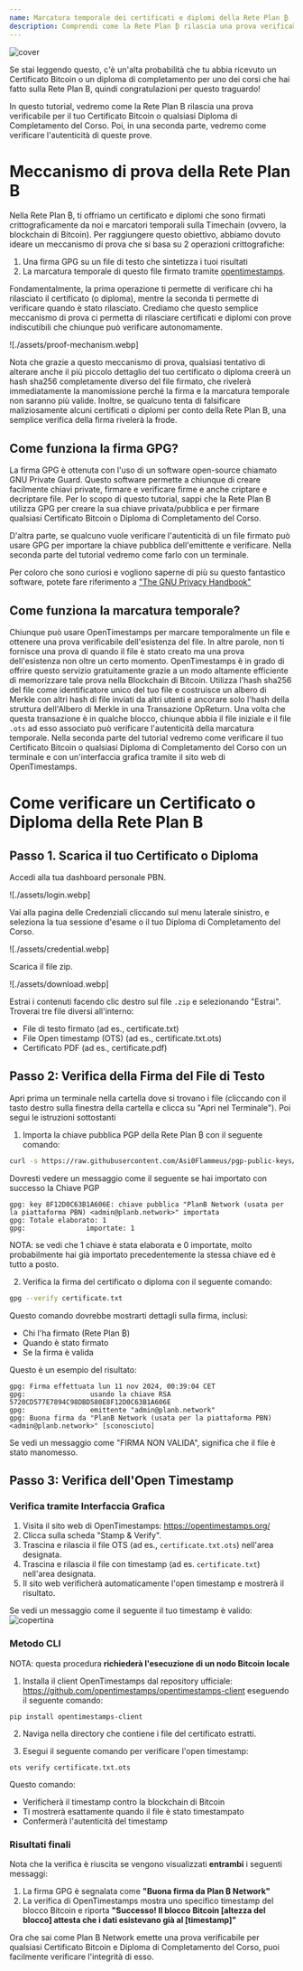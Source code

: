 ```yaml
---
name: Marcatura temporale dei certificati e diplomi della Rete Plan ₿
description: Comprendi come la Rete Plan ₿ rilascia una prova verificabile per il tuo certificato e diplomi
---
```


![cover](assets/cover.webp)

Se stai leggendo questo, c'è un'alta probabilità che tu abbia ricevuto un Certificato Bitcoin o un diploma di completamento per uno dei corsi che hai fatto sulla Rete Plan B, quindi congratulazioni per questo traguardo!

In questo tutorial, vedremo come la Rete Plan B rilascia una prova verificabile per il tuo Certificato Bitcoin o qualsiasi Diploma di Completamento del Corso. Poi, in una seconda parte, vedremo come verificare l'autenticità di queste prove.

# Meccanismo di prova della Rete Plan B

Nella Rete Plan ₿, ti offriamo un certificato e diplomi che sono firmati crittograficamente da noi e marcatori temporali sulla Timechain (ovvero, la blockchain di Bitcoin). Per raggiungere questo obiettivo, abbiamo dovuto ideare un meccanismo di prova che si basa su 2 operazioni crittografiche:

1. Una firma GPG su un file di testo che sintetizza i tuoi risultati
2. La marcatura temporale di questo file firmato tramite [opentimestamps](https://opentimestamps.org/).

Fondamentalmente, la prima operazione ti permette di verificare chi ha rilasciato il certificato (o diploma), mentre la seconda ti permette di verificare quando è stato rilasciato.
Crediamo che questo semplice meccanismo di prova ci permetta di rilasciare certificati e diplomi con prove indiscutibili che chiunque può verificare autonomamente.

![./assets/proof-mechanism.webp]

Nota che grazie a questo meccanismo di prova, qualsiasi tentativo di alterare anche il più piccolo dettaglio del tuo certificato o diploma creerà un hash sha256 completamente diverso del file firmato, che rivelerà immediatamente la manomissione perché la firma e la marcatura temporale non saranno più valide. Inoltre, se qualcuno tenta di falsificare maliziosamente alcuni certificati o diplomi per conto della Rete Plan B, una semplice verifica della firma rivelerà la frode.

## Come funziona la firma GPG?

La firma GPG è ottenuta con l'uso di un software open-source chiamato GNU Private Guard. Questo software permette a chiunque di creare facilmente chiavi private, firmare e verificare firme e anche criptare e decriptare file. Per lo scopo di questo tutorial, sappi che la Rete Plan B utilizza GPG per creare la sua chiave privata/pubblica e per firmare qualsiasi Certificato Bitcoin o Diploma di Completamento del Corso.

D'altra parte, se qualcuno vuole verificare l'autenticità di un file firmato può usare GPG per importare la chiave pubblica dell'emittente e verificare. Nella seconda parte del tutorial vedremo come farlo con un terminale.

Per coloro che sono curiosi e vogliono saperne di più su questo fantastico software, potete fare riferimento a ["The GNU Privacy Handbook"](https://www.gnupg.org/gph/en/manual/x135.html)

## Come funziona la marcatura temporale?

Chiunque può usare OpenTimestamps per marcare temporalmente un file e ottenere una prova verificabile dell'esistenza del file. In altre parole, non ti fornisce una prova di quando il file è stato creato ma una prova dell'esistenza non oltre un certo momento.
OpenTimestamps è in grado di offrire questo servizio gratuitamente grazie a un modo altamente efficiente di memorizzare tale prova nella Blockchain di Bitcoin. Utilizza l'hash sha256 del file come identificatore unico del tuo file e costruisce un albero di Merkle con altri hash di file inviati da altri utenti e ancorare solo l'hash della struttura dell'Albero di Merkle in una Transazione OpReturn.
Una volta che questa transazione è in qualche blocco, chiunque abbia il file iniziale e il file `.ots` ad esso associato può verificare l'autenticità della marcatura temporale. Nella seconda parte del tutorial vedremo come verificare il tuo Certificato Bitcoin o qualsiasi Diploma di Completamento del Corso con un terminale e con un'interfaccia grafica tramite il sito web di OpenTimestamps.

# Come verificare un Certificato o Diploma della Rete Plan B

## Passo 1. Scarica il tuo Certificato o Diploma

Accedi alla tua dashboard personale PBN.

![./assets/login.webp]

Vai alla pagina delle Credenziali cliccando sul menu laterale sinistro, e seleziona la tua sessione d'esame o il tuo Diploma di Completamento del Corso.

![./assets/credential.webp]

Scarica il file zip.

![./assets/download.webp]

Estrai i contenuti facendo clic destro sul file `.zip` e selezionando "Estrai". Troverai tre file diversi all'interno:

- File di testo firmato (ad es., certificate.txt)
- File Open timestamp (OTS) (ad es., certificate.txt.ots)
- Certificato PDF (ad es., certificate.pdf)

## Passo 2: Verifica della Firma del File di Testo

Apri prima un terminale nella cartella dove si trovano i file (cliccando con il tasto destro sulla finestra della cartella e clicca su "Apri nel Terminale"). Poi segui le istruzioni sottostanti

1. Importa la chiave pubblica PGP della Rete Plan ₿ con il seguente comando:

```bash
curl -s https://raw.githubusercontent.com/Asi0Flammeus/pgp-public-keys/master/planb-network-pk.asc | gpg --import
```

Dovresti vedere un messaggio come il seguente se hai importato con successo la Chiave PGP

```
gpg: key 8F12D0C63B1A606E: chiave pubblica "PlanB Network (usata per la piattaforma PBN) <admin@planb.network>" importata
gpg: Totale elaborato: 1
gpg:               importate: 1
```

NOTA: se vedi che 1 chiave è stata elaborata e 0 importate, molto probabilmente hai già importato precedentemente la stessa chiave ed è tutto a posto.

2. Verifica la firma del certificato o diploma con il seguente comando:

```bash
gpg --verify certificate.txt
```

Questo comando dovrebbe mostrarti dettagli sulla firma, inclusi:

- Chi l'ha firmato (Rete Plan ₿)
- Quando è stato firmato
- Se la firma è valida

Questo è un esempio del risultato:

```
gpg: Firma effettuata lun 11 nov 2024, 00:39:04 CET
gpg:                usando la chiave RSA 5720CD577E7894C98DBD580E8F12D0C63B1A606E
gpg:                emittente "admin@planb.network"
gpg: Buona firma da "PlanB Network (usata per la piattaforma PBN) <admin@planb.network>" [sconosciuto]
```

Se vedi un messaggio come "FIRMA NON VALIDA", significa che il file è stato manomesso.

## Passo 3: Verifica dell'Open Timestamp

### Verifica tramite Interfaccia Grafica

1. Visita il sito web di OpenTimestamps: https://opentimestamps.org/
2. Clicca sulla scheda "Stamp & Verify".
3. Trascina e rilascia il file OTS (ad es., `certificate.txt.ots`) nell'area designata.
4. Trascina e rilascia il file con timestamp (ad es. `certificate.txt`) nell'area designata.
5. Il sito web verificherà automaticamente l'open timestamp e mostrerà il risultato.

Se vedi un messaggio come il seguente il tuo timestamp è valido:
![copertina](assets/opentimestamp_wegui_verified.webp)
### Metodo CLI

NOTA: questa procedura **richiederà l'esecuzione di un nodo Bitcoin locale**

1. Installa il client OpenTimestamps dal repository ufficiale: https://github.com/opentimestamps/opentimestamps-client eseguendo il seguente comando:

```
pip install opentimestamps-client
```

2. Naviga nella directory che contiene i file del certificato estratti.

3. Esegui il seguente comando per verificare l'open timestamp:

```
ots verify certificate.txt.ots
```

Questo comando:

- Verificherà il timestamp contro la blockchain di Bitcoin
- Ti mostrerà esattamente quando il file è stato timestampato
- Confermerà l'autenticità del timestamp

### Risultati finali

Nota che la verifica è riuscita se vengono visualizzati **entrambi** i seguenti messaggi:

1. La firma GPG è segnalata come **"Buona firma da Plan ₿ Network"**
2. La verifica di OpenTimestamps mostra uno specifico timestamp del blocco Bitcoin e riporta **"Successo! Il blocco Bitcoin [altezza del blocco] attesta che i dati esistevano già al [timestamp]"**

Ora che sai come Plan B Network emette una prova verificabile per qualsiasi Certificato Bitcoin e Diploma di Completamento del Corso, puoi facilmente verificare l'integrità di esso.
